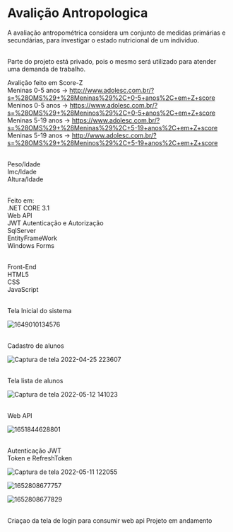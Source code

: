 # Avalição  Antropologica

A avaliação antropométrica considera um conjunto de medidas primárias e secundárias, para investigar o estado nutricional de um indivíduo.

<br/>Parte do projeto está privado, pois o mesmo será utilizado para atender uma demanda de trabalho.

Avalição feito em Score-Z
<br/>Meninas 0-5 anos -> http://www.adolesc.com.br/?s=%28OMS%29+%28Meninas%29%2C+0-5+anos%2C+em+Z+score
<br/>Meninos 0-5 anos -> https://www.adolesc.com.br/?s=%28OMS%29+%28Meninos%29%2C+0-5+anos%2C+em+Z+score
<br/>Meninas 5-19 anos -> https://www.adolesc.com.br/?s=%28OMS%29+%28Meninas%29%2C+5-19+anos%2C+em+Z+score
<br/>Meninas 5-19 anos -> http://www.adolesc.com.br/?s=%28OMS%29+%28Meninos%29%2C+5-19+anos%2C+em+Z+score

<br/>Peso/Idade
<br/>Imc/Idade
<br/>Altura/Idade
<br/>

<br/>Feito em:
<br/>.NET CORE 3.1
<br/> Web API 
<br> JWT Autenticação e Autorização
<br/>SqlServer
<br/>EntityFrameWork
<br/>Windows Forms

<br/> Front-End
<br/> HTML5
<br/> CSS
<br/> JavaScript

<br/>Tela Inicial do sistema

![1649010134576](https://user-images.githubusercontent.com/87546094/163911799-488418d0-02f2-4faf-8294-d593f1e82fc6.jpg)

<br/>Cadastro de alunos

![Captura de tela 2022-04-25 223607](https://user-images.githubusercontent.com/87546094/165208415-e2926f34-6767-4636-8ad7-2b601c06e652.jpg)

<br/> Tela lista de alunos

![Captura de tela 2022-05-12 141023](https://user-images.githubusercontent.com/87546094/168141028-584c57ce-aa60-4586-9d3c-2056626d5ac4.jpg)

<br/>Web API

![1651844628801](https://user-images.githubusercontent.com/87546094/167276899-72899f0f-6a25-4748-9752-f54def153030.jpg)

<br/>Autenticação JWT
<br/>Token e RefreshToken

![Captura de tela 2022-05-11 122055](https://user-images.githubusercontent.com/87546094/167901586-6f4a4c02-4591-44e0-9500-5c6a2c3068ad.jpg)

![1652808677757](https://user-images.githubusercontent.com/87546094/168889884-86947ad5-da51-40dd-9bfe-9cb86f7b136b.jpg)

![1652808677829](https://user-images.githubusercontent.com/87546094/168889894-c4d4baf8-d540-4ef5-a030-8010fd6780af.jpg)


<br/>Criaçao da tela de login para consumir web api
Projeto em andamento
